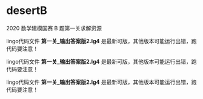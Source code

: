 # desertB
2020 数学建模国赛 B 题第一关求解资源

lingo代码文件 **第一关_输出答案版2.lg4** 是最新可版，其他版本可能运行出错，跑代码要注意！

lingo代码文件 **第一关_输出答案版2.lg4** 是最新可版，其他版本可能运行出错，跑代码要注意！

lingo代码文件 **第一关_输出答案版2.lg4** 是最新可版，其他版本可能运行出错，跑代码要注意！
